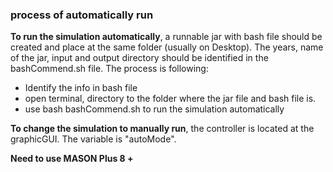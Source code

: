### process of automatically run

**To run the simulation automatically**, a runnable jar with bash file should be created and place at the same folder (usually on Desktop). The years, name of the jar, input and output directory should be identified in the bashCommend.sh file. The process is following:
* Identify the info in bash file
* open terminal, directory to the folder where the jar file and bash file is.
* use bash bashCommend.sh to run the simulation automatically

**To change the simulation to manually run**, the controller is located at the graphicGUI. The variable is "autoMode".



**Need to use MASON Plus 8 +**

